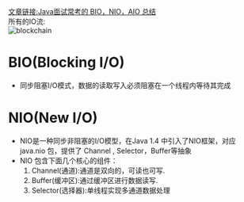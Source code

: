 [文章链接:Java面试常考的 BIO，NIO，AIO 总结](https://blog.csdn.net/m0_38109046/article/details/89449305)    
所有的IO流:   
![blockchain](https://img-blog.csdnimg.cn/20190717105014847.png?x-oss-process=image/watermark,type_ZmFuZ3poZW5naGVpdGk,shadow_10,text_aHR0cHM6Ly9ibG9nLmNzZG4ubmV0L3dlaXhpbl80MzY0MzI3Nw==,size_16,color_FFFFFF,t_70)
# BIO(Blocking I/O)
   - 同步阻塞I/O模式，数据的读取写入必须阻塞在一个线程内等待其完成
# NIO(New I/O)
   - NIO是一种同步非阻塞的I/O模型，在Java 1.4 中引入了NIO框架，对应 java.nio 包，提供了 Channel , Selector，Buffer等抽象
   - NIO 包含下面几个核心的组件：
        1. Channel(通道):通道是双向的，可读也可写.
        2. Buffer(缓冲区):通过缓冲区进行数据读写.
        3. Selector(选择器):单线程实现多通道数据处理
